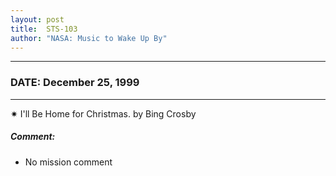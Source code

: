 ```yaml
---
layout: post
title:  STS-103
author: "NASA: Music to Wake Up By"
---
```


----
### DATE: December 25, 1999
----
✷ I'll Be Home for Christmas. by Bing Crosby

##### Comment:
* No mission comment
